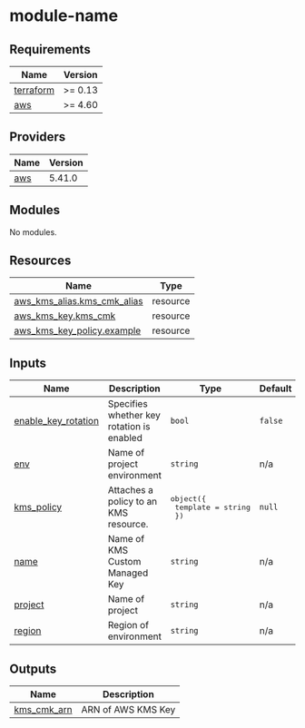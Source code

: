 # module-name

<!-- BEGINNING OF PRE-COMMIT-TERRAFORM DOCS HOOK -->
## Requirements

| Name | Version |
|------|---------|
| <a name="requirement_terraform"></a> [terraform](#requirement\_terraform) | >= 0.13 |
| <a name="requirement_aws"></a> [aws](#requirement\_aws) | >= 4.60 |

## Providers

| Name | Version |
|------|---------|
| <a name="provider_aws"></a> [aws](#provider\_aws) | 5.41.0 |

## Modules

No modules.

## Resources

| Name | Type |
|------|------|
| [aws_kms_alias.kms_cmk_alias](https://registry.terraform.io/providers/hashicorp/aws/latest/docs/resources/kms_alias) | resource |
| [aws_kms_key.kms_cmk](https://registry.terraform.io/providers/hashicorp/aws/latest/docs/resources/kms_key) | resource |
| [aws_kms_key_policy.example](https://registry.terraform.io/providers/hashicorp/aws/latest/docs/resources/kms_key_policy) | resource |

## Inputs

| Name | Description | Type | Default | Required |
|------|-------------|------|---------|:--------:|
| <a name="input_enable_key_rotation"></a> [enable\_key\_rotation](#input\_enable\_key\_rotation) | Specifies whether key rotation is enabled | `bool` | `false` | no |
| <a name="input_env"></a> [env](#input\_env) | Name of project environment | `string` | n/a | yes |
| <a name="input_kms_policy"></a> [kms\_policy](#input\_kms\_policy) | Attaches a policy to an KMS resource. | <pre>object({<br>    template = string<br>  })</pre> | `null` | no |
| <a name="input_name"></a> [name](#input\_name) | Name of KMS Custom Managed Key | `string` | n/a | yes |
| <a name="input_project"></a> [project](#input\_project) | Name of project | `string` | n/a | yes |
| <a name="input_region"></a> [region](#input\_region) | Region of environment | `string` | n/a | yes |

## Outputs

| Name | Description |
|------|-------------|
| <a name="output_kms_cmk_arn"></a> [kms\_cmk\_arn](#output\_kms\_cmk\_arn) | ARN of AWS KMS Key |
<!-- END OF PRE-COMMIT-TERRAFORM DOCS HOOK -->
